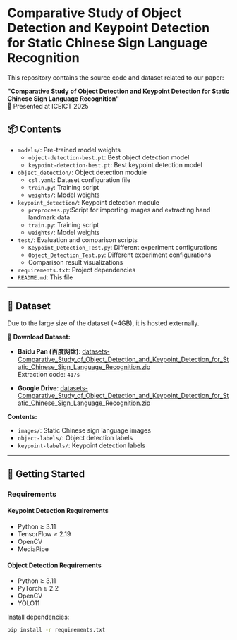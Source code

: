 # Comparative Study of Object Detection and Keypoint Detection for Static Chinese Sign Language Recognition

This repository contains the source code and dataset related to our paper:

**"Comparative Study of Object Detection and Keypoint Detection for Static Chinese Sign Language Recognition"**  
📄 Presented at ICEICT 2025

## 📦 Contents

- `models/`: Pre-trained model weights
  - `object-detection-best.pt`: Best object detection model
  - `keypoint-detection-best.pt`: Best keypoint detection model
- `object_detection/`: Object detection module
  - `csl.yaml`: Dataset configuration file
  - `train.py`: Training script
  - `weights/`: Model weights
- `keypoint_detection/`: Keypoint detection module
  - `preprocess.py`:Script for importing images and extracting hand landmark data
  - `train.py`: Training script
  - `weights/`: Model weights
- `test/`: Evaluation and comparison scripts
  - `Keypoint_Detection_Test.py`: Different experiment configurations
  - `Object_Detection_Test.py`: Different experiment configurations
  - Comparison result visualizations
- `requirements.txt`: Project dependencies
- `README.md`: This file

---

## 📂 Dataset

Due to the large size of the dataset (~4GB), it is hosted externally.

🔗 **Download Dataset:**

- **Baidu Pan (百度网盘)**: [datasets-Comparative_Study_of_Object_Detection_and_Keypoint_Detection_for_Static_Chinese_Sign_Language_Recognition.zip](https://pan.baidu.com/s/1Unr6m97wjuNBZnSIftOviQ?pwd=417s)  
  Extraction code: `417s`

- **Google Drive**: [datasets-Comparative_Study_of_Object_Detection_and_Keypoint_Detection_for_Static_Chinese_Sign_Language_Recognition.zip](https://drive.google.com/file/d/1aSrWut3HGIgrTgvLb0EDoFmpwH2avpdI/view?usp=sharing)

**Contents:**

- `images/`: Static Chinese sign language images
- `object-labels/`: Object detection labels
- `keypoint-labels/`: Keypoint detection labels

---

## 🚀 Getting Started

### Requirements
#### Keypoint Detection Requirements
- Python ≥ 3.11
- TensorFlow  ≥ 2.19
- OpenCV
- MediaPipe

#### Object Detection Requirements
- Python ≥ 3.11
- PyTorch ≥ 2.2
- OpenCV
- YOLO11

Install dependencies:

```bash
pip install -r requirements.txt
